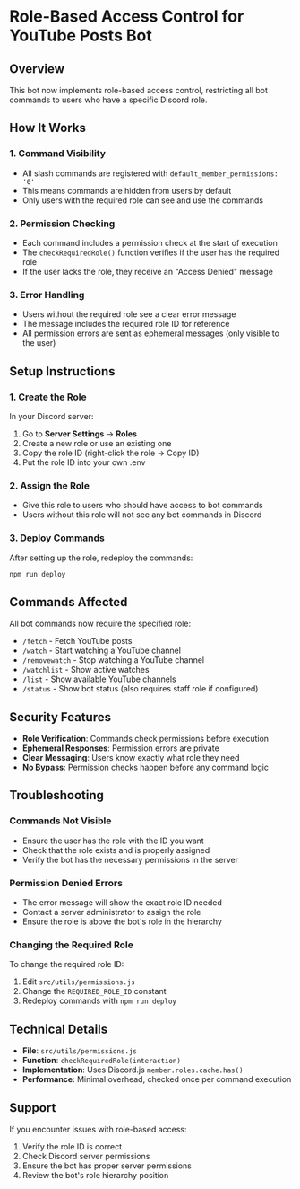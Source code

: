 # Role-Based Access Control for YouTube Posts Bot

## Overview

This bot now implements role-based access control, restricting all bot commands to users who have a specific Discord role.

## How It Works

### 1. Command Visibility
- All slash commands are registered with `default_member_permissions: '0'`
- This means commands are hidden from users by default
- Only users with the required role can see and use the commands

### 2. Permission Checking
- Each command includes a permission check at the start of execution
- The `checkRequiredRole()` function verifies if the user has the required role
- If the user lacks the role, they receive an "Access Denied" message

### 3. Error Handling
- Users without the required role see a clear error message
- The message includes the required role ID for reference
- All permission errors are sent as ephemeral messages (only visible to the user)

## Setup Instructions

### 1. Create the Role
In your Discord server:
1. Go to **Server Settings** → **Roles**
2. Create a new role or use an existing one
3. Copy the role ID (right-click the role → Copy ID)
4. Put the role ID into your own .env

### 2. Assign the Role
- Give this role to users who should have access to bot commands
- Users without this role will not see any bot commands in Discord

### 3. Deploy Commands
After setting up the role, redeploy the commands:
```bash
npm run deploy
```

## Commands Affected

All bot commands now require the specified role:
- `/fetch` - Fetch YouTube posts
- `/watch` - Start watching a YouTube channel
- `/removewatch` - Stop watching a YouTube channel
- `/watchlist` - Show active watches
- `/list` - Show available YouTube channels
- `/status` - Show bot status (also requires staff role if configured)

## Security Features

- **Role Verification**: Commands check permissions before execution
- **Ephemeral Responses**: Permission errors are private
- **Clear Messaging**: Users know exactly what role they need
- **No Bypass**: Permission checks happen before any command logic

## Troubleshooting

### Commands Not Visible
- Ensure the user has the role with the ID you want
- Check that the role exists and is properly assigned
- Verify the bot has the necessary permissions in the server

### Permission Denied Errors
- The error message will show the exact role ID needed
- Contact a server administrator to assign the role
- Ensure the role is above the bot's role in the hierarchy

### Changing the Required Role
To change the required role ID:
1. Edit `src/utils/permissions.js`
2. Change the `REQUIRED_ROLE_ID` constant
3. Redeploy commands with `npm run deploy`

## Technical Details

- **File**: `src/utils/permissions.js`
- **Function**: `checkRequiredRole(interaction)`
- **Implementation**: Uses Discord.js `member.roles.cache.has()`
- **Performance**: Minimal overhead, checked once per command execution

## Support

If you encounter issues with role-based access:
1. Verify the role ID is correct
2. Check Discord server permissions
3. Ensure the bot has proper server permissions
4. Review the bot's role hierarchy position
